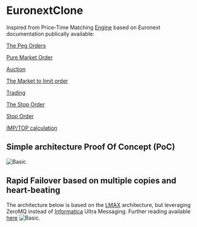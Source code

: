 # EuronextClone


Inspired from Price-Time Matching [Engine](https://gist.github.com/2855852) based on Euronext documentation publically available:

[The Peg Orders](http://www.euronext.com/fic/000/041/609/416094.pdf)

[Pure Market Order](http://www3.production.euronext.com/fic/000/041/480/414808.pdf)

[Auction](http://www.nyse.com/pdfs/5653_NYSEArca_Auctions.pdf)

[The Market to limit order](http://www3.production.euronext.com/fic/000/041/480/414806.pdf)

[Trading](https://europeanequities.nyx.com/en/trading/continuous-trading-process)

[The Stop Order](http://www3.production.euronext.com/fic/000/041/480/414809.pdf)

[Stop Order](http://www.euronext.com/fic/000/010/550/105509.pdf)

[IMP/TOP calculation](http://www.asx.com.au/products/calculate-open-close-prices.htm)

## Simple architecture Proof Of Concept (PoC)

![Basic](https://github.com/mattdavey/EuronextClone/raw/master/assets/basic.jpg)

## Rapid Failover based on multiple copies and heart-beating
The architecture below is based on the [LMAX](http://martinfowler.com/articles/lmax.html) architecture, but leveraging ZeroMQ instead of [Informatica](http://www.informatica.com/us/products/messaging/) Ultra Messaging.  Further reading available [here](http://mdavey.wordpress.com/2012/08/01/financial-messaging-zeromq-random-reading/)
![Basic](https://github.com/mattdavey/EuronextClone/raw/master/assets/complex.jpg).
